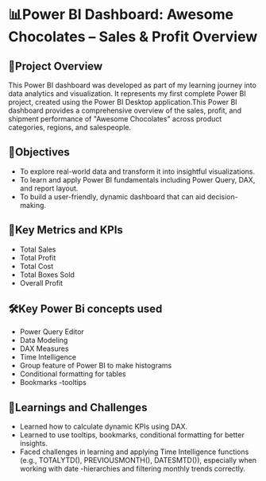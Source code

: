 # 📊Power BI Dashboard: Awesome Chocolates – Sales & Profit Overview

## 📁Project Overview
This Power BI dashboard was developed as part of my learning journey into data analytics and visualization. It represents my first complete Power BI project, created using the Power BI Desktop application.This Power BI dashboard provides a comprehensive overview of the sales, profit, and shipment performance of "Awesome Chocolates" across product categories, regions, and salespeople. 

## 🎯Objectives
- To explore real-world data and transform it into insightful visualizations.
- To learn and apply Power BI fundamentals including Power Query, DAX, and report layout.
- To build a user-friendly, dynamic dashboard that can aid decision-making.

## 📌Key Metrics and KPIs
- Total Sales
- Total Profit
- Total Cost
- Total Boxes Sold
- Overall Profit

## 🛠Key Power Bi concepts used
- Power Query Editor
- Data Modeling
- DAX Measures
- Time Intelligence
- Group feature of Power BI to make histograms
- Conditional formatting for tables 
- Bookmarks
 -tooltips

## 🧠Learnings and Challenges
- Learned how to calculate dynamic KPIs using DAX.
- Learned to use tooltips, bookmarks, conditional formatting for better insights.
- Faced challenges in learning and applying Time Intelligence functions (e.g., TOTALYTD(), PREVIOUSMONTH(), DATESMTD()), especially when working with date -hierarchies and filtering monthly trends correctly.

